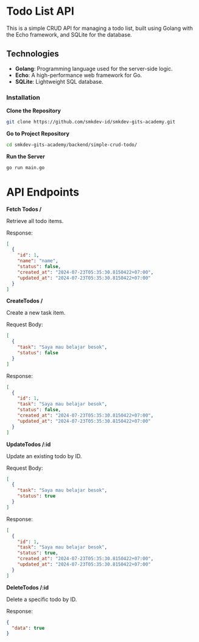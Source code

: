# Todo List API

This is a simple CRUD API for managing a todo list, built using Golang with the Echo framework, and SQLite for the database.

## Technologies

- **Golang**: Programming language used for the server-side logic.
- **Echo**: A high-performance web framework for Go.
- **SQLite**: Lightweight SQL database.

### Installation

**Clone the Repository**

```bash
git clone https://github.com/smkdev-id/smkdev-gits-academy.git
```

**Go to Project Repository**

```bash
cd smkdev-gits-academy/backend/simple-crud-todo/
```

**Run the Server**

```bash
go run main.go
```

# API Endpoints

**Fetch Todos /**

Retrieve all todo items.

Response:

```json
[
  {
    "id": 1,
    "name": "name",
    "status": false,
    "created_at": "2024-07-23T05:35:30.8150422+07:00",
    "updated_at": "2024-07-23T05:35:30.8150422+07:00"
  }
]
```

**CreateTodos /**

Create a new task item.

Request Body:

```json
[
  {
    "task": "Saya mau belajar besok",
    "status": false
  }
]
```

Response:

```json
[
  {
    "id": 1,
    "task": "Saya mau belajar besok",
    "status": false,
    "created_at": "2024-07-23T05:35:30.8150422+07:00",
    "updated_at": "2024-07-23T05:35:30.8150422+07:00"
  }
]
```

**UpdateTodos /:id**

Update an existing todo by ID.

Request Body:

```json
[
  {
    "task": "Saya mau belajar besok",
    "status": true
  }
]
```

Response:

```json
[
  {
    "id": 1,
    "task": "Saya mau belajar besok",
    "status": true,
    "created_at": "2024-07-23T05:35:30.8150422+07:00",
    "updated_at": "2024-07-23T05:35:30.8150422+07:00"
  }
]
```

**DeleteTodos /:id**

Delete a specific todo by ID.

Response:

```json
{
  "data": true
}
```